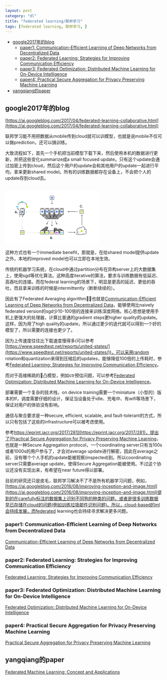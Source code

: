 ```yaml
---
layout: post
category: "dl"
title: "federated learning/联邦学习"
tags: [federated learning, 联邦学习, ]
---
```


<!-- TOC -->

- [google2017年的blog](#google2017年的blog)
    - [paper1: Communication-Efficient Learning of Deep Networks from Decentralized Data](#paper1-communication-efficient-learning-of-deep-networks-from-decentralized-data)
    - [paper2: Federated Learning: Strategies for Improving Communication Efficiency](#paper2-federated-learning-strategies-for-improving-communication-efficiency)
    - [paper3: Federated Optimization: Distributed Machine Learning for On-Device Intelligence](#paper3-federated-optimization-distributed-machine-learning-for-on-device-intelligence)
    - [paper4: Practical Secure Aggregation for Privacy Preserving Machine Learning](#paper4-practical-secure-aggregation-for-privacy-preserving-machine-learning)
- [yangqiang的paper](#yangqiang的paper)

<!-- /TOC -->

## google2017年的blog

[https://ai.googleblog.com/2017/04/federated-learning-collaborative.html](https://ai.googleblog.com/2017/04/federated-learning-collaborative.html)

联邦学习能不用把数据从mobile传到cloud就可以训模型，也就是说mobile不仅可以做prediction，还可以搞训练。

大致流程如下，首先一个手机把当前模型下载下来，然后使用本机的数据进行更新，并把这些变化summarize成a small focused update。只有这个update会通过加密上传到cloud，然后这个用户的update会和其他用户的update一起进行平均，拿来更新shared model。所有的训练数据都存在设备上，不会把个人的update存到cloud去。

<html>
<br/>
<img src='../assets/FederatedLearning_FinalFiles_Flow Chart1.png' style='max-width: 300px'/>
<br/>
</html>

这种方式也有一个immediate benefit，那就是，在给shared model提供update之外，本地的improved model也可以立即在本地生效。

传统的机器学习系统，在cloud中通过partition分布在异构server上的大数据集上，使用sgd等优化算法。这种高度iterative的算法，要求与训练数据有低延迟、高吞吐的连接。而在federal learning的场景下，明显是更高的延迟、更低的吞吐，而且拿来训练的时候是intermittently（断断续续的）。

因此有了Federated Averaging algorithm，也就是[Communication-Efficient Learning of Deep Networks from Decentralized Data](https://arxiv.org/abs/1602.05629)，能够使用比naively federated version的sgd少10-100倍的连接来训练深度网络。核心思想是使用手机上更强大的处理器，计算比普通的gradient steps更higher quality的update。这样，因为用了high quality的update，所以通过更少的迭代就可以得到一个好的模型了，所以需要的连接也更少了。

因为上传速度往往比下载速度慢得多(可以参考[https://www.speedtest.net/reports/united-states/](https://www.speedtest.net/reports/united-states/))，可以采用random rotation和quantization来得到压缩后的updates，能够降低100倍的上传耗时，参考[Federated Learning: Strategies for Improving Communication Efficiency](https://arxiv.org/abs/1610.05492)。

而对于高维稀疏的凸模型，例如ctr预估问题，可以参考[Federated Optimization: Distributed Machine Learning for On-Device Intelligence](https://arxiv.org/abs/1610.02527)。

部署需要一个复杂的技术栈，on device training需要一个miniature（小型的）版本的tf，调度需要仔细的设计，保证当设备处于idle、充电中、有wifi等场景下，保证对用户的体验没有影响。

通信与聚合要求是一种secure, efficient, scalable, and fault-tolerant的方式，所以只有包括了这些的infrastructure可以被考虑使用。

参考[https://eprint.iacr.org/2017/281](https://eprint.iacr.org/2017/281)，提出了[Practical Secure Aggregation for Privacy Preserving Machine Learning](https://eprint.iacr.org/2017/281.pdf)，也就是一种Secure Aggregation protocol，一个coordinating server只有当100s或者1000s的用户参与了，才会对average update进行解密，因此在average之前，没有哪个个人手机的update能被观察(inspected)到。所以coordinating server只需要average update，使得Secure Aggregation能被使用。不过这个协议还没有实现出来，有希望在near future得以部署。

目前的研究还只是皮毛，联邦学习解决不了不是所有机器学习问题，例如，[https://ai.googleblog.com/2016/08/improving-inception-and-image.html](https://ai.googleblog.com/2016/08/improving-inception-and-image.html)提到的在carefully标注的数据集上识别不同狗的种类的问题，或者是很多训练数据早已存储在cloud的问题(例如训练垃圾邮件识别问题)。所以，cloud-based的ml会持续发展，而federated learning也会持续寻求解决更多问题。

### paper1: Communication-Efficient Learning of Deep Networks from Decentralized Data

[Communication-Efficient Learning of Deep Networks from Decentralized Data](https://arxiv.org/abs/1602.05629)

### paper2: Federated Learning: Strategies for Improving Communication Efficiency

[Federated Learning: Strategies for Improving Communication Efficiency](https://arxiv.org/abs/1610.05492)

### paper3: Federated Optimization: Distributed Machine Learning for On-Device Intelligence

[Federated Optimization: Distributed Machine Learning for On-Device Intelligence](https://arxiv.org/abs/1610.02527)

### paper4: Practical Secure Aggregation for Privacy Preserving Machine Learning

[Practical Secure Aggregation for Privacy Preserving Machine Learning](https://eprint.iacr.org/2017/281.pdf)

## yangqiang的paper

[Federated Machine Learning: Concept and Applications](https://arxiv.org/pdf/1902.04885.pdf)

